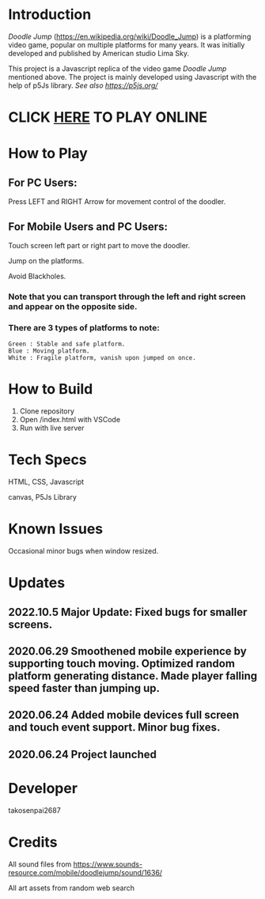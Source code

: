 # Introduction

_Doodle Jump_ (https://en.wikipedia.org/wiki/Doodle_Jump) is a platforming video game, popular on multiple platforms for many years. It was initially developed and published by American studio Lima Sky.

This project is a Javascript replica of the video game _Doodle Jump_ mentioned above. The project is mainly developed using Javascript with the help of p5Js library. _See also https://p5js.org/_

# CLICK [HERE](https://takosenpai2687.github.io/doodlejump/) TO PLAY ONLINE

# How to Play

## For PC Users:

Press LEFT and RIGHT Arrow for movement control of the doodler.

## For Mobile Users and PC Users:

Touch screen left part or right part to move the doodler.

Jump on the platforms.

Avoid Blackholes.

### Note that you can transport through the left and right screen and appear on the opposite side.

### There are 3 types of platforms to note:

    Green : Stable and safe platform.
    Blue : Moving platform.
    White : Fragile platform, vanish upon jumped on once.

# How to Build

1. Clone repository
2. Open /index.html with VSCode
3. Run with live server

# Tech Specs

HTML, CSS, Javascript

canvas, P5Js Library

# Known Issues

Occasional minor bugs when window resized.

# Updates

## 2022.10.5 Major Update: Fixed bugs for smaller screens.

## 2020.06.29 Smoothened mobile experience by supporting touch moving. Optimized random platform generating distance. Made player falling speed faster than jumping up.

## 2020.06.24 Added mobile devices full screen and touch event support. Minor bug fixes.

## 2020.06.24 Project launched

# Developer

takosenpai2687

# Credits

All sound files from https://www.sounds-resource.com/mobile/doodlejump/sound/1636/

All art assets from random web search
